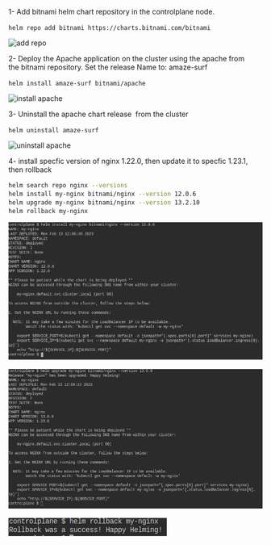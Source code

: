 1- Add bitnami helm chart repository in the controlplane node.

```helm repo add bitnami https://charts.bitnami.com/bitnami```

![add repo](images-result/lab1helm1.png)

2- Deploy the Apache application on the cluster using the apache from the bitnami repository. Set the release Name to: amaze-surf

``` helm install amaze-surf bitnami/apache ```

![install apache](images-result/lab1helm2.png)


3- Uninstall the apache chart release  from the cluster

``` helm uninstall amaze-surf ```

![uninstall apache](images-result/lab1helm3.png)

4- install specfic version of nginx 1.22.0, then update it to specfic 1.23.1, then rollback

```bash
helm search repo nginx --versions
helm install my-nginx bitnami/nginx --version 12.0.6
helm upgrade my-nginx bitnami/nginx --version 13.2.10
helm rollback my-nginx
```
![install nginx](images-result/lab1helm4.0.png)

![upgrade nginx](images-result/lab1helm4.1.png)

![rollback apache](images-result/lab1helm4.3.png)
